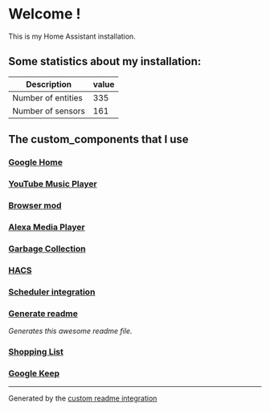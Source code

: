 # Welcome !

This is my Home Assistant installation.

## Some statistics about my installation:

Description | value
-- | --
Number of entities | 335
Number of sensors | 161



## The custom_components that I use

### [Google Home](https://github.com/leikoilja/ha-google-home)

### [YouTube Music Player](https://github.com/KoljaWindeler/ytube_music_player)

### [Browser mod](https://github.com/thomasloven/hass-browser_mod/blob/master/README.md)

### [Alexa Media Player](https://github.com/custom-components/alexa_media_player/wiki)

### [Garbage Collection](https://github.com/bruxy70/Garbage-Collection/)

### [HACS](https://hacs.xyz/docs/configuration/start)

### [Scheduler integration](https://github.com/nielsfaber/scheduler-component)

### [Generate readme](https://github.com/custom-components/readme)

_Generates this awesome readme file._

### [Shopping List](https://www.home-assistant.io/integrations/shopping_list)

### [Google Keep](https://github.com/PiotrMachowski/Home-Assistant-custom-components-Google-Keep)


***

Generated by the [custom readme integration](https://github.com/custom-components/readme)